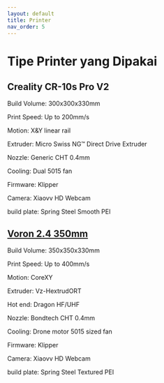 ```yaml
---
layout: default
title: Printer
nav_order: 5
---
```


# Tipe Printer yang Dipakai

## Creality CR-10s Pro V2

Build Volume:   300x300x330mm

Print Speed:    Up to 200mm/s

Motion:         X&Y linear rail 

Extruder:       Micro Swiss NG™ Direct Drive Extruder

Nozzle:         Generic CHT 0.4mm

Cooling:        Dual 5015 fan

Firmware:       Klipper

Camera:         Xiaovv HD Webcam

build plate:    Spring Steel Smooth PEI


## [Voron 2.4 350mm](https://vorondesign.com/voron2.4)

Build Volume:   350x350x330mm

Print Speed:    Up to 400mm/s

Motion:         CoreXY

Extruder:       Vz-HextrudORT

Hot end:        Dragon HF/UHF

Nozzle:         Bondtech CHT 0.4mm

Cooling:        Drone motor 5015 sized fan

Firmware:       Klipper

Camera:         Xiaovv HD Webcam

build plate:    Spring Steel Textured PEI

